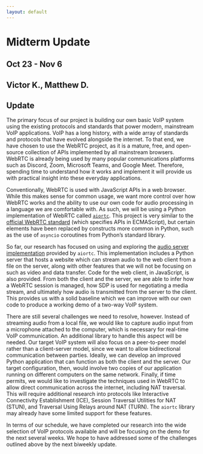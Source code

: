 ```yaml
---
layout: default
---
```


# Midterm Update
## Oct 23 - Nov 6
## Victor K., Matthew D.

## Update

The primary focus of our project is building our own basic VoIP system using the existing protocols and standards that power modern, mainstream VoIP applications. VoIP has a long history, with a wide array of standards and protocols that have evolved alongside the internet. To that end, we have chosen to use the WebRTC project, as it is a mature, free, and open-source collection of APIs implemented by all mainstream browsers. WebRTC is already being used by many popular communications platforms such as Discord, Zoom, Microsoft Teams, and Google Meet. Therefore, spending time to understand how it works and implement it will provide us with practical insight into these everyday applications.

Conventionally, WebRTC is used with JavaScript APIs in a web browser. While this makes sense for common usage, we want more control over how WebRTC works and the ability to use our own code for audio processing in a language we are comfortable with. As such, we will be using a Python implementation of WebRTC called [`aiortc`](https://github.com/aiortc/aiortc). This project is very similar to the [official WebRTC standard](https://www.w3.org/TR/webrtc/) (which specifies APIs in ECMAScript), but certain elements have been replaced by constructs more common in Python, such as the use of `asyncio` coroutines from Python’s standard library.

So far, our research has focused on using and exploring the [audio server implementation](https://github.com/aiortc/aiortc/tree/main/examples/server) provided by `aiortc`. This implementation includes a Python server that hosts a website which can stream audio to the web client from a file on the server, along with other features that we will not be focusing on such as video and data transfer. Code for the web client, in JavaScript, is also provided. From both the client and the server, we are able to infer how a WebRTC session is managed, how SDP is used for negotiating a media stream, and ultimately how audio is transmitted from the server to the client. This provides us with a solid baseline which we can improve with our own code to produce a working demo of a two-way VoIP system.

There are still several challenges we need to resolve, however. Instead of streaming audio from a local file, we would like to capture audio input from a microphone attached to the computer, which is necessary for real-time VoIP communication. An additional library to handle this aspect will be needed. Our target VoIP system will also focus on a peer-to-peer model rather than a client-server model, since we want to allow bidirectional communication between parties. Ideally, we can develop an improved Python application that can function as both the client and the server. Our target configuration, then, would involve two copies of our application running on different computers on the same network. Finally, if time permits, we would like to investigate the techniques used in WebRTC to allow direct communication across the internet, including NAT traversal. This will require additional research into protocols like Interactive Connectivity Establishment (ICE), Session Traversal Utilities for NAT (STUN), and Traversal Using Relays around NAT (TURN). The `aiortc` library may already have some limited support for these features.

In terms of our schedule, we have completed our research into the wide selection of VoIP protocols available and will be focusing on the demo for the next several weeks. We hope to have addressed some of the challenges outlined above by the next biweekly update.

